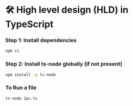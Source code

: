 # 🛠️ High level design (HLD) in TypeScript

### Step 1: Install dependencies

```bash
npm ci
```

### Step 2: Install ts-node globally (if not present)
```bash
npm install -g ts-node
```

### To Run a file
```bash
ts-node 2pc.ts
```
